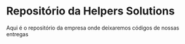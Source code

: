 # Repositório da Helpers Solutions
Aqui é o repositório da empresa onde deixaremos códigos de nossas entregas 
